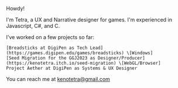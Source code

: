 Howdy!

I'm Tetra, a UX and Narrative designer for games.
I'm experienced in Javascript, C#, and C.

I've worked on a few projects so far:
```
[Breadsticks at DigiPen as Tech Lead](https://games.digipen.edu/games/breadsticks) \[Windows]
[Seed Migration for the GGJ2023 as Designer/Producer](https://kenotetra.itch.io/seed-migration) \[WebGL/Browser]
Project Aether at DigiPen as Systems & UX Designer
```

You can reach me at kenotetra@gmail.com
